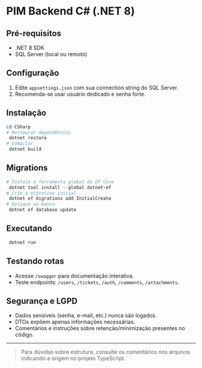 # PIM Backend C# (.NET 8)

## Pré-requisitos

- .NET 8 SDK
- SQL Server (local ou remoto)

## Configuração

1. Edite `appsettings.json` com sua connection string do SQL Server.
2. Recomenda-se usar usuário dedicado e senha forte.

## Instalação

```powershell
cd CSharp
# Restaurar dependências
 dotnet restore
# Compilar
 dotnet build
```

## Migrations

```powershell
# Instale a ferramenta global do EF Core
 dotnet tool install --global dotnet-ef
# Crie a migration inicial
 dotnet ef migrations add InitialCreate
# Aplique ao banco
 dotnet ef database update
```

## Executando

```powershell
 dotnet run
```

## Testando rotas

- Acesse `/swagger` para documentação interativa.
- Teste endpoints: `/users`, `/tickets`, `/auth`, `/comments`, `/attachments`.

## Segurança e LGPD

- Dados sensíveis (senha, e-mail, etc.) nunca são logados.
- DTOs expõem apenas informações necessárias.
- Comentários e instruções sobre retenção/minimização presentes no código.

---

> Para dúvidas sobre estrutura, consulte os comentários nos arquivos indicando a origem no projeto TypeScript.
